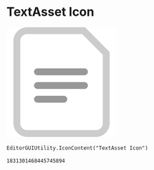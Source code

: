 # TextAsset Icon
![](/img/TextAsset%20Icon.png)

``` CSharp
EditorGUIUtility.IconContent("TextAsset Icon")
```
```
1831301468445745894
```
